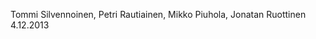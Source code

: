 <Museonavigaattori MuNa>

Tommi Silvennoinen, Petri Rautiainen, Mikko Piuhola, Jonatan Ruottinen
4.12.2013
